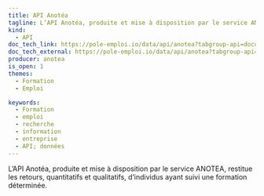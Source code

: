 ```yaml
---
title: API Anotéa
tagline: L’API Anotéa, produite et mise à disposition par le service ANOTEA, restitue les retours, quantitatifs et qualitatifs, d’individus ayant suivi une formation déterminée.
kind:
  - API
doc_tech_link: https://pole-emploi.io/data/api/anotea?tabgroup-api=documentation&doc-section=api-doc-section-caracteristiques
doc_tech_external: https://pole-emploi.io/data/api/anotea?tabgroup-api=presentation&doc-section=api-doc-section-caracteristiques
producer: anotea
is_open: 1
themes:
  - Formation
  - Emploi

keywords:
  - Formation
  - emploi
  - recherche
  - information
  - entreprise
  - API; données
---
```


L’API Anotéa, produite et mise à disposition par le service ANOTEA, restitue les retours, quantitatifs et qualitatifs, d’individus ayant suivi une formation déterminée.
